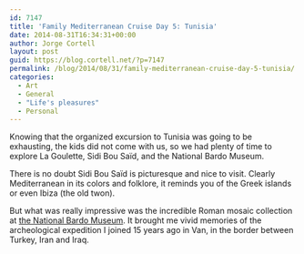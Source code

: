 ```yaml
---
id: 7147
title: 'Family Mediterranean Cruise Day 5: Tunisia'
date: 2014-08-31T16:34:31+00:00
author: Jorge Cortell
layout: post
guid: https://blog.cortell.net/?p=7147
permalink: /blog/2014/08/31/family-mediterranean-cruise-day-5-tunisia/
categories:
  - Art
  - General
  - "Life's pleasures"
  - Personal
---
```

Knowing that the organized excursion to Tunisia was going to be exhausting, the kids did not come with us, so we had plenty of time to explore La Goulette, Sidi Bou Saïd, and the National Bardo Museum.

There is no doubt Sidi Bou Saïd is picturesque and nice to visit. Clearly Mediterranean in its colors and folklore, it reminds you of the Greek islands or even Ibiza (the old twon).

But what was really impressive was the incredible Roman mosaic collection at <a href="https://www.bardomuseum.tn/" title="https://www.bardomuseum.tn/" target="_blank">the National Bardo Museum</a>. It brought me vivid memories of the archeological expedition I joined 15 years ago in Van, in the border between Turkey, Iran and Iraq.